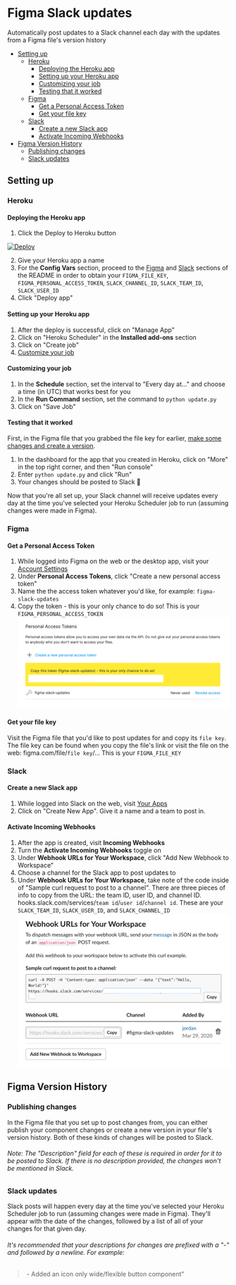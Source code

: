# Figma Slack updates
Automatically post updates to a Slack channel each day with the updates from a Figma file's version history

- [Setting up](#setting-up)
  - [Heroku](#heroku)
      - [Deploying the Heroku app](#deploying-the-heroku-app)
      - [Setting up your Heroku app](#setting-up-your-heroku-app)
      - [Customizing your job](#customizing-your-job)
      - [Testing that it worked](#testing-that-it-worked)
  - [Figma](#figma)
      - [Get a Personal Access Token](#get-a-personal-access-token)
      - [Get your file key](#get-your-file-key)
  - [Slack](#slack)
      - [Create a new Slack app](#create-a-new-slack-app)
      - [Activate Incoming Webhooks](#activate-incoming-webhooks)
- [Figma Version History](#figma-version-history)
    - [Publishing changes](#publishing-changes)
    - [Slack updates](#slack-updates)

## Setting up

### Heroku
#### Deploying the Heroku app
1. Click the Deploy to Heroku button

[![Deploy](https://www.herokucdn.com/deploy/button.svg)](https://heroku.com/deploy?template=https://github.com/jordansinger/figma-slack-updates)

2. Give your Heroku app a name
3. For the **Config Vars** section, proceed to the [Figma](#figma) and [Slack](#slack) sections of the README in order to obtain your `FIGMA_FILE_KEY`, `FIGMA_PERSONAL_ACCESS_TOKEN`, `SLACK_CHANNEL_ID`, `SLACK_TEAM_ID`, `SLACK_USER_ID`
3. Click "Deploy app"

#### Setting up your Heroku app
1. After the deploy is successful, click on "Manage App"
2. Click on "Heroku Scheduler" in the **Installed add-ons** section
3. Click on "Create job"
4. [Customize your job](#customizing-your-job)

#### Customizing your job
1. In the **Schedule** section, set the interval to "Every day at..." and choose a time (in UTC) that works best for you
2. In the **Run Command** section, set the command to `python update.py`
3. Click on "Save Job"

#### Testing that it worked
First, in the Figma file that you grabbed the file key for earlier, [make some changes and create a version](#figma-version-history).

1. In the dashboard for the app that you created in Heroku, click on "More" in the top right corner, and then "Run console"
2. Enter `python update.py` and click "Run"
3. Your changes should be posted to Slack 🎉

Now that you're all set up, your Slack channel will receive updates every day at the time you've selected your Heroku Scheduler job to run (assuming changes were made in Figma).

### Figma
#### Get a Personal Access Token
1. While logged into Figma on the web or the desktop app, visit your [Account Settings](https://www.figma.com/settings)
2. Under **Personal Access Tokens**, click "Create a new personal access token"
3. Name the the access token whatever you'd like, for example: `figma-slack-updates`
3. Copy the token - this is your only chance to do so! This is your `FIGMA_PERSONAL_ACCESS_TOKEN`
![Copy Personal Access Tokens](images/copy-personal-access-token.png)

#### Get your file key
Visit the Figma file that you'd like to post updates for and copy its `file key`. The file key can be found when you copy the file's link or visit the file on the web: figma.com/file/`file key`/... This is your `FIGMA_FILE_KEY`

### Slack
#### Create a new Slack app
1. While logged into Slack on the web, visit [Your Apps](https://api.slack.com/apps)
2. Click on "Create New App". Give it a name and a team to post in.

#### Activate Incoming Webhooks
1. After the app is created, visit **Incoming Webhooks**
2. Turn the **Activate Incoming Webhooks** toggle on
3. Under **Webhook URLs for Your Workspace**, click "Add New Webhook to Workspace"
4. Choose a channel for the Slack app to post updates to
5. Under **Webhook URLs for Your Workspace**, take note of the code inside of "Sample curl request to post to a channel". There are three pieces of info to copy from the URL: the team ID, user ID, and channel ID. hooks.slack.com/services/`team id`/`user id`/`channel id`. These are your `SLACK_TEAM_ID`, `SLACK_USER_ID`, and `SLACK_CHANNEL_ID`
![Webhook URLs for Your Workspace](images/created-webhook-url.png)

## Figma Version History

### Publishing changes
In the Figma file that you set up to post changes from, you can either publish your component changes or create a new version in your file's version history. Both of these kinds of changes will be posted to Slack.
###### Note: The "Description" field for each of these is required in order for it to be posted to Slack. If there is no description provided, the changes won't be mentioned in Slack.

### Slack updates
Slack posts will happen every day at the time you've selected your Heroku Scheduler job to run (assuming changes were made in Figma). They'll appear with the date of the changes, followed by a list of all of your changes for that given day. 
###### It's recommended that your descriptions for changes are prefixed with a "-" and followed by a newline. For example:
> &nbsp;- Added an icon only wide/flexible button component"
